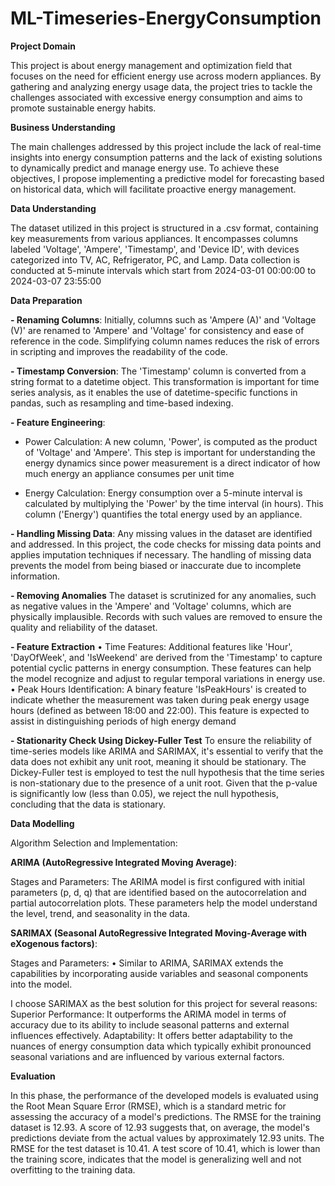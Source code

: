 # ML-Timeseries-EnergyConsumption

**Project Domain**

This project is about energy management and optimization field that focuses on the need for efficient energy use across modern appliances. By gathering and analyzing energy usage data, the project tries to tackle the challenges associated with excessive energy consumption and aims to promote sustainable energy habits. 

**Business Understanding**

The main challenges addressed by this project include the lack of real-time insights into energy consumption patterns and the lack of existing solutions to dynamically predict and manage energy use. To achieve these objectives, I propose implementing a predictive model for forecasting based on historical data, which will facilitate proactive energy management. 

**Data Understanding**

The dataset utilized in this project is structured in a .csv format, containing key measurements from various appliances. It encompasses columns labeled 'Voltage', 'Ampere', 'Timestamp', and 'Device ID', with devices categorized into TV, AC, Refrigerator, PC, and Lamp. Data collection is conducted at 5-minute intervals which start from 2024-03-01 00:00:00 to 2024-03-07 23:55:00

**Data Preparation**

**- Renaming Columns**: Initially, columns such as 'Ampere (A)' and 'Voltage (V)' are renamed to 'Ampere' and 'Voltage' for consistency and ease of reference in the code. Simplifying column names reduces the risk of errors in scripting and improves the readability of the code.

**- Timestamp Conversion**: The 'Timestamp' column is converted from a string format to a datetime object. This transformation is important for time series analysis, as it enables the use of datetime-specific functions in pandas, such as resampling and time-based indexing. 

**- Feature Engineering**:
- Power Calculation: A new column, 'Power', is computed as the product of 'Voltage' and 'Ampere'. This step is important for understanding the energy dynamics since power measurement is a direct indicator of how much energy an appliance consumes per unit time
  
- Energy Calculation: Energy consumption over a 5-minute interval is calculated by multiplying the 'Power' by the time interval (in hours). This column ('Energy') quantifies the total energy used by an appliance.
  
**- Handling Missing Data**: 
Any missing values in the dataset are identified and addressed. In this project, the code checks for missing data points and applies imputation techniques if necessary. The handling of missing data prevents the model from being biased or inaccurate due to incomplete information.
  
**- Removing Anomalies**
The dataset is scrutinized for any anomalies, such as negative values in the 'Ampere' and 'Voltage' columns, which are physically implausible. Records with such values are removed to ensure the quality and reliability of the dataset. 

**- Feature Extraction**
•	Time Features: Additional features like 'Hour', 'DayOfWeek', and 'IsWeekend' are derived from the 'Timestamp' to capture potential cyclic patterns in energy consumption. These features can help the model recognize and adjust to regular temporal variations in energy use.
•	Peak Hours Identification: A binary feature 'IsPeakHours' is created to indicate whether the measurement was taken during peak energy usage hours (defined as between 18:00 and 22:00). This feature is expected to assist in distinguishing periods of high energy demand

**- Stationarity Check Using Dickey-Fuller Test**
To ensure the reliability of time-series models like ARIMA and SARIMAX, it's essential to verify that the data does not exhibit any unit root, meaning it should be stationary. The Dickey-Fuller test is employed to test the null hypothesis that the time series is non-stationary due to the presence of a unit root.  Given that the p-value is significantly low (less than 0.05), we reject the null hypothesis, concluding that the data is stationary.

**Data Modelling**

Algorithm Selection and Implementation:

**ARIMA (AutoRegressive Integrated Moving Average)**:

Stages and Parameters:
The ARIMA model is first configured with initial parameters (p, d, q) that are identified based on the autocorrelation and partial autocorrelation plots. These parameters help the model understand the level, trend, and seasonality in the data.

**SARIMAX (Seasonal AutoRegressive Integrated Moving-Average with eXogenous factors)**:

Stages and Parameters:
•	Similar to ARIMA, SARIMAX extends the capabilities by incorporating auside variables and seasonal components into the model.

I choose SARIMAX as the best solution for this project for several reasons:
Superior Performance: It outperforms the ARIMA model in terms of accuracy due to its ability to include seasonal patterns and external influences effectively.
Adaptability: It offers better adaptability to the nuances of energy consumption data which typically exhibit pronounced seasonal variations and are influenced by various external factors.

**Evaluation**

In this phase, the performance of the developed models is evaluated using the Root Mean Square Error (RMSE), which is a standard metric for assessing the accuracy of a model's predictions. The RMSE for the training dataset is 12.93. A score of 12.93 suggests that, on average, the model's predictions deviate from the actual values by approximately 12.93 units. The RMSE for the test dataset is 10.41. A test score of 10.41, which is lower than the training score, indicates that the model is generalizing well and not overfitting to the training data.
